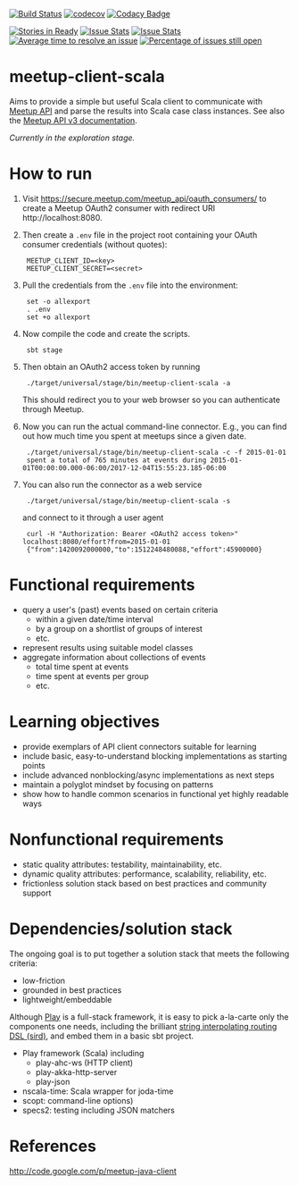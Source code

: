 [![Build Status](https://travis-ci.org/klaeufer/meetup-client-scala.svg?branch=master)](https://travis-ci.org/klaeufer/meetup-client-scala)
[![codecov](https://codecov.io/gh/klaeufer/meetup-client-scala/branch/master/graph/badge.svg)](https://codecov.io/gh/klaeufer/meetup-client-scala)
[![Codacy Badge](https://api.codacy.com/project/badge/Grade/30fc9e6008694421af22617542109007)](https://www.codacy.com/app/laufer/meetup-client-scala?utm_source=github.com&amp;utm_medium=referral&amp;utm_content=klaeufer/meetup-client-scala&amp;utm_campaign=Badge_Grade)

[![Stories in Ready](https://badge.waffle.io/klaeufer/meetup-client-scala.png?label=ready&title=Ready)](http://waffle.io/klaeufer/meetup-client-scala)
[![Issue Stats](http://issuestats.com/github/klaeufer/meetup-client-scala/badge/pr)](http://issuestats.com/github/klaeufer/meetup-client-scala)
[![Issue Stats](http://issuestats.com/github/klaeufer/meetup-client-scala/badge/issue)](http://issuestats.com/github/klaeufer/meetup-client-scala)
[![Average time to resolve an issue](http://isitmaintained.com/badge/resolution/klaeufer/meetup-client-scala.svg)](http://isitmaintained.com/project/klaeufer/meetup-client-scala "Average time to resolve an issue")
[![Percentage of issues still open](http://isitmaintained.com/badge/open/klaeufer/meetup-client-scala.svg)](http://isitmaintained.com/project/klaeufer/meetup-client-scala "Percentage of issues still open")

# meetup-client-scala

Aims to provide a simple but useful Scala client to communicate with [Meetup API](https://www.meetup.com/meetup_api/clients) and parse the results into Scala case class instances.
See also the [Meetup API v3 documentation](https://www.meetup.com/meetup_api/docs).

*Currently in the exploration stage.*

# How to run

1. Visit https://secure.meetup.com/meetup_api/oauth_consumers/ to create a Meetup OAuth2 consumer with redirect URI http://localhost:8080.
1. Then create a `.env` file in the project root containing your OAuth consumer credentials (without quotes):

        MEETUP_CLIENT_ID=<key>
        MEETUP_CLIENT_SECRET=<secret>
1. Pull the credentials from the `.env` file into the environment:

        set -o allexport
        . .env
        set +o allexport
1. Now compile the code and create the scripts.

        sbt stage
1. Then obtain an OAuth2 access token by running

        ./target/universal/stage/bin/meetup-client-scala -a
   This should redirect you to your web browser so you can authenticate through Meetup.
1. Now you can run the actual command-line connector.
E.g., you can find out how much time you spent at meetups since a given date.

        ./target/universal/stage/bin/meetup-client-scala -c -f 2015-01-01
        spent a total of 765 minutes at events during 2015-01-01T00:00:00.000-06:00/2017-12-04T15:55:23.185-06:00

1. You can also run the connector as a web service

        ./target/universal/stage/bin/meetup-client-scala -s
    and connect to it through a user agent

        curl -H "Authorization: Bearer <OAuth2 access token>" localhost:8080/effort?from=2015-01-01
        {"from":1420092000000,"to":1512248480088,"effort":45900000}

# Functional requirements

- query a user's (past) events based on certain criteria
  - within a given date/time interval
  - by a group on a shortlist of groups of interest
  - etc.
- represent results using suitable model classes
- aggregate information about collections of events
  - total time spent at events
  - time spent at events per group
  - etc.

# Learning objectives

- provide exemplars of API client connectors suitable for learning
- include basic, easy-to-understand blocking implementations as starting points
- include advanced nonblocking/async implementations as next steps
- maintain a polyglot mindset by focusing on patterns
- show how to handle common scenarios in functional yet highly readable ways

# Nonfunctional requirements

- static quality attributes: testability, maintainability, etc.
- dynamic quality attributes: performance, scalability, reliability, etc.
- frictionless solution stack based on best practices and community support

# Dependencies/solution stack

The ongoing goal is to put together a solution stack that meets the following criteria:

- low-friction
- grounded in best practices
- lightweight/embeddable

Although [Play](https://playframework.com/) is a full-stack framework, it is easy to pick a-la-carte only the components one needs,
including the brilliant [string interpolating routing DSL (sird)](https://www.playframework.com/documentation/2.6.x/ScalaSirdRouter),
and embed them in a basic sbt project.

- Play framework (Scala) including
  - play-ahc-ws (HTTP client)
  - play-akka-http-server
  - play-json
- nscala-time: Scala wrapper for joda-time
- scopt: command-line options)
- specs2: testing including JSON matchers

# References

http://code.google.com/p/meetup-java-client